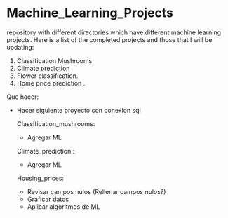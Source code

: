# Machine_Learning_Projects
 repository with different directories which have different machine learning projects. Here is a list of the completed projects and those that I will be updating: 
 1. Classification Mushrooms
 2. Climate prediction  
 1. Flower classification. 
 2. Home price prediction . 
 
 Que hacer:  
- Hacer siguiente proyecto con conexion sql

    Classification_mushrooms:
    - Agregar ML

    Climate_prediction :
    - Agregar ML

    Housing_prices:
    - Revisar campos nulos (Rellenar campos nulos?)
    - Graficar datos
    - Aplicar algoritmos de ML

 <!-- 3. Image classification of handwritten digits (MNIST dataset). 
 4. Movie or music recommendation system. 5. Spam classification using natural language processing. -->
